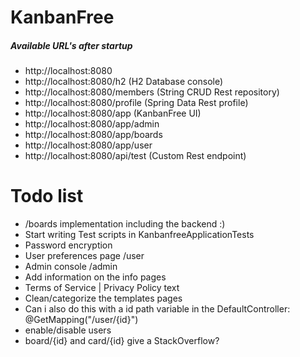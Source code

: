# KanbanFree
##### Available URL's after startup
- http://localhost:8080 
- http://localhost:8080/h2          (H2 Database console)
- http://localhost:8080/members     (String CRUD Rest repository)
- http://localhost:8080/profile     (Spring Data Rest profile)
- http://localhost:8080/app         (KanbanFree UI)
- http://localhost:8080/app/admin
- http://localhost:8080/app/boards
- http://localhost:8080/app/user
- http://localhost:8080/api/test    (Custom Rest endpoint)

# Todo list
- /boards implementation including the backend :)
- Start writing Test scripts in KanbanfreeApplicationTests
- Password encryption
- User preferences page /user
- Admin console /admin
- Add information on the info pages
- Terms of Service | Privacy Policy text
- Clean/categorize the templates pages
- Can i also do this with a id path variable in the DefaultController: @GetMapping("/user/{id}")
- enable/disable users
- board/{id} and card/{id} give a StackOverflow?